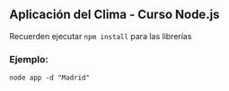 ## Aplicación del Clima - Curso Node.js


Recuerden ejecutar ```npm install``` para las librerías

### Ejemplo:
```
node app -d "Madrid"
```